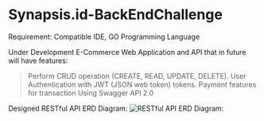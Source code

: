 # Synapsis.id-BackEndChallenge
Requirement: Compatible IDE, GO Programming Language

Under Development E-Commerce Web Application and API that in future will have features:
> Perform CRUD operation (CREATE, READ, UPDATE, DELETE).
> User Authentication with JWT (JSON web token) tokens.
> Payment features for transaction
> Using Swagger API 2.0


Designed RESTful API ERD Diagram:
![RESTful API ERD Diagram:](https://user-images.githubusercontent.com/86362361/170528181-84a4c038-4a2e-45f8-afa5-9937477169fb.png)
